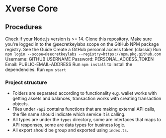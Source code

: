 # Xverse Core

## Procedures
Check if your Node.js version is >= 14.
Clone this repository.
Make sure you're logged in to the @secretkeylabs scope on the GitHub NPM package registry. See the Guide
Create a GitHub personal access token (classic)
Run `npm login --scope=@secretkeylabs --registry=https://npm.pkg.github.com`
Username: GITHUB USERNAME Password: PERSONAL_ACCESS_TOKEN Email: PUBLIC-EMAIL-ADDRESS
Run `npm install` to install the dependencies.
Run `npm start`

### Project structure

- Folders are separated according to functionality e.g. wallet works with getting assets and balances, transaction works with creating transaction objects.
- Files under `/api` contains functions that are making external API calls, the file name should indicate which service it is calling.
- All types are under the `types` directory, some are interfaces that maps to API responses, some are data types for business logic.
- All export should be group and exported using `index.ts`.
